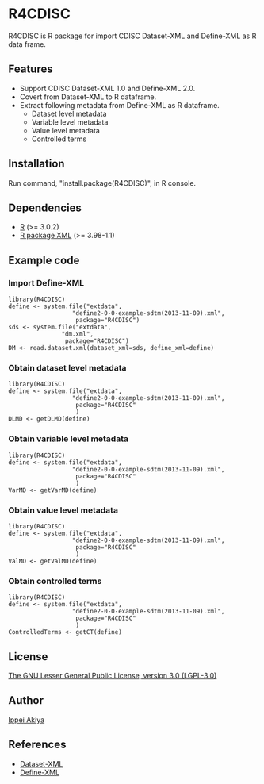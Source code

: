 # R4CDISC

R4CDISC is R package for import CDISC Dataset-XML and Define-XML as R data frame.

## Features
* Support CDISC Dataset-XML 1.0 and Define-XML 2.0.
* Covert from Dataset-XML to R dataframe.
* Extract following metadata from Define-XML as R dataframe.
  * Dataset level metadata
  * Variable level metadata
  * Value level metadata
  * Controlled terms

## Installation
Run command, "install.package(R4CDISC)", in R console.

## Dependencies
* [R](http://cran.r-project.org/) (>= 3.0.2)
* [R package XML](http://cran.r-project.org/web/packages/XML/index.html) (>= 3.98-1.1)


## Example code
### Import Define-XML
    library(R4CDISC)
    define <- system.file("extdata", 
                      "define2-0-0-example-sdtm(2013-11-09).xml", 
                       package="R4CDISC") 
    sds <- system.file("extdata", 
                   "dm.xml", 
                    package="R4CDISC")
    DM <- read.dataset.xml(dataset_xml=sds, define_xml=define)

### Obtain dataset level metadata
    library(R4CDISC)
    define <- system.file("extdata", 
                      "define2-0-0-example-sdtm(2013-11-09).xml", 
                       package="R4CDISC"
                       ) 
    DLMD <- getDLMD(define)

### Obtain variable level metadata
    library(R4CDISC)
    define <- system.file("extdata", 
                      "define2-0-0-example-sdtm(2013-11-09).xml", 
                       package="R4CDISC"
                       ) 
    VarMD <- getVarMD(define)

### Obtain value level metadata
    library(R4CDISC)
    define <- system.file("extdata", 
                      "define2-0-0-example-sdtm(2013-11-09).xml", 
                       package="R4CDISC"
                       ) 
    ValMD <- getValMD(define)

### Obtain controlled terms
    library(R4CDISC)
    define <- system.file("extdata", 
                      "define2-0-0-example-sdtm(2013-11-09).xml", 
                       package="R4CDISC"
                       ) 
    ControlledTerms <- getCT(define)

## License
[The GNU Lesser General Public License, version 3.0 (LGPL-3.0)](http://opensource.org/licenses/lgpl-3.0.html)

## Author
 [Ippei Akiya](http://github.com/i-akiya) 

## References
* [Dataset-XML](http://www.cdisc.org/dataset-xml)
* [Define-XML](http://www.cdisc.org/define-xml)
